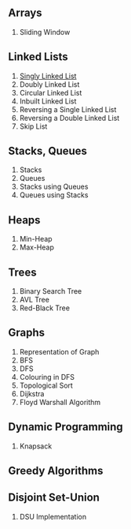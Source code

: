 ## Arrays
1. Sliding Window

## Linked Lists
1. [Singly Linked List](LinkedLists/SingleLL.cpp)
2. Doubly Linked List
3. Circular Linked List
4. Inbuilt Linked List
5. Reversing a Single Linked List
6. Reversing a Double Linked List
7. Skip List

## Stacks, Queues
1. Stacks
2. Queues
3. Stacks using Queues
4. Queues using Stacks

## Heaps
1. Min-Heap
2. Max-Heap

## Trees
1. Binary Search Tree
2. AVL Tree
3. Red-Black Tree

## Graphs
1. Representation of Graph
2. BFS
3. DFS
4. Colouring in DFS
5. Topological Sort
6. Dijkstra
5. Floyd Warshall Algorithm

## Dynamic Programming
1. Knapsack

## Greedy Algorithms


## Disjoint Set-Union
1. DSU Implementation